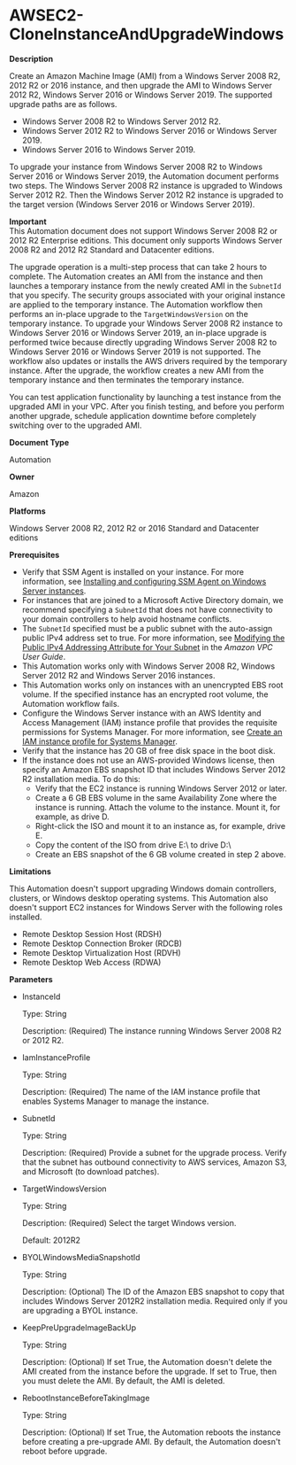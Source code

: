 # AWSEC2\-CloneInstanceAndUpgradeWindows<a name="automation-awsec2-CloneInstanceAndUpgradeWindows"></a>

**Description**

Create an Amazon Machine Image \(AMI\) from a Windows Server 2008 R2, 2012 R2 or 2016 instance, and then upgrade the AMI to Windows Server 2012 R2, Windows Server 2016 or Windows Server 2019\. The supported upgrade paths are as follows\.
+ Windows Server 2008 R2 to Windows Server 2012 R2\.
+ Windows Server 2012 R2 to Windows Server 2016 or Windows Server 2019\.
+ Windows Server 2016 to Windows Server 2019\.

To upgrade your instance from Windows Server 2008 R2 to Windows Server 2016 or Windows Server 2019, the Automation document performs two steps\. The Windows Server 2008 R2 instance is upgraded to Windows Server 2012 R2\. Then the Windows Server 2012 R2 instance is upgraded to the target version (Windows Server 2016 or Windows Server 2019)\.

**Important**  
This Automation document does not support Windows Server 2008 R2 or 2012 R2 Enterprise editions\. This document only supports Windows Server 2008 R2 and 2012 R2 Standard and Datacenter editions\.

The upgrade operation is a multi\-step process that can take 2 hours to complete\. The Automation creates an AMI from the instance and then launches a temporary instance from the newly created AMI in the `SubnetId` that you specify\. The security groups associated with your original instance are applied to the temporary instance\. The Automation workflow then performs an in\-place upgrade to the `TargetWindowsVersion` on the temporary instance\. To upgrade your Windows Server 2008 R2 instance to Windows Server 2016 or Windows Server 2019, an in\-place upgrade is performed twice because directly upgrading Windows Server 2008 R2 to Windows Server 2016 or Windows Server 2019 is not supported\. The workflow also updates or installs the AWS drivers required by the temporary instance\. After the upgrade, the workflow creates a new AMI from the temporary instance and then terminates the temporary instance\.

You can test application functionality by launching a test instance from the upgraded AMI in your VPC\. After you finish testing, and before you perform another upgrade, schedule application downtime before completely switching over to the upgraded AMI\.

**Document Type**

Automation

**Owner**

Amazon

**Platforms**

Windows Server 2008 R2, 2012 R2 or 2016 Standard and Datacenter editions

**Prerequisites**
+ Verify that SSM Agent is installed on your instance\. For more information, see [Installing and configuring SSM Agent on Windows Server instances](sysman-install-ssm-win.md)\.
+ For instances that are joined to a Microsoft Active Directory domain, we recommend specifying a `SubnetId` that does not have connectivity to your domain controllers to help avoid hostname conflicts\.
+ The `SubnetId` specified must be a public subnet with the auto\-assign public IPv4 address set to true\. For more information, see [Modifying the Public IPv4 Addressing Attribute for Your Subnet](https://docs.aws.amazon.com/vpc/latest/userguide/vpc-ip-addressing.html#subnet-public-ip) in the *Amazon VPC User Guide*\.
+ This Automation works only with Windows Server 2008 R2, Windows Server 2012 R2 and Windows Server 2016 instances\.
+ This Automation works only on instances with an unencrypted EBS root volume\. If the specified instance has an encrypted root volume, the Automation workflow fails\.
+ Configure the Windows Server instance with an AWS Identity and Access Management \(IAM\) instance profile that provides the requisite permissions for Systems Manager\. For more information, see [Create an IAM instance profile for Systems Manager](setup-instance-profile.md)\.
+ Verify that the instance has 20 GB of free disk space in the boot disk\.
+ If the instance does not use an AWS\-provided Windows license, then specify an Amazon EBS snapshot ID that includes Windows Server 2012 R2 installation media\. To do this:
  + Verify that the EC2 instance is running Windows Server 2012 or later\.
  + Create a 6 GB EBS volume in the same Availability Zone where the instance is running\. Attach the volume to the instance\. Mount it, for example, as drive D\. 
  + Right\-click the ISO and mount it to an instance as, for example, drive E\.
  + Copy the content of the ISO from drive E:\\ to drive D:\\
  + Create an EBS snapshot of the 6 GB volume created in step 2 above\.

**Limitations**

This Automation doesn't support upgrading Windows domain controllers, clusters, or Windows desktop operating systems\. This Automation also doesn't support EC2 instances for Windows Server with the following roles installed\.
+ Remote Desktop Session Host \(RDSH\)
+ Remote Desktop Connection Broker \(RDCB\)
+ Remote Desktop Virtualization Host \(RDVH\)
+ Remote Desktop Web Access \(RDWA\)

**Parameters**
+ InstanceId

  Type: String

  Description: \(Required\) The instance running Windows Server 2008 R2 or 2012 R2\.
+ IamInstanceProfile

  Type: String

  Description: \(Required\) The name of the IAM instance profile that enables Systems Manager to manage the instance\.
+ SubnetId

  Type: String

  Description: \(Required\) Provide a subnet for the upgrade process\. Verify that the subnet has outbound connectivity to AWS services, Amazon S3, and Microsoft \(to download patches\)\.
+ TargetWindowsVersion

  Type: String

  Description: \(Required\) Select the target Windows version\.

  Default: 2012R2
+ BYOLWindowsMediaSnapshotId

  Type: String

  Description: \(Optional\) The ID of the Amazon EBS snapshot to copy that includes Windows Server 2012R2 installation media\. Required only if you are upgrading a BYOL instance\.
+ KeepPreUpgradeImageBackUp

  Type: String

  Description: \(Optional\) If set True, the Automation doesn't delete the AMI created from the instance before the upgrade\. If set to True, then you must delete the AMI\. By default, the AMI is deleted\.
+ RebootInstanceBeforeTakingImage

  Type: String

  Description: \(Optional\) If set True, the Automation reboots the instance before creating a pre\-upgrade AMI\. By default, the Automation doesn't reboot before upgrade\.
